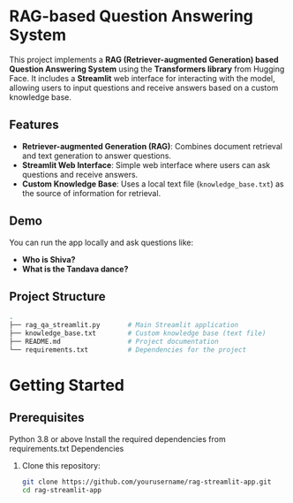 # RAG-based Question Answering System

This project implements a **RAG (Retriever-augmented Generation) based Question Answering System** using the **Transformers library** from Hugging Face. It includes a **Streamlit** web interface for interacting with the model, allowing users to input questions and receive answers based on a custom knowledge base.

## Features

- **Retriever-augmented Generation (RAG)**: Combines document retrieval and text generation to answer questions.
- **Streamlit Web Interface**: Simple web interface where users can ask questions and receive answers.
- **Custom Knowledge Base**: Uses a local text file (`knowledge_base.txt`) as the source of information for retrieval.

## Demo

You can run the app locally and ask questions like:
- **Who is Shiva?**
- **What is the Tandava dance?**

## Project Structure

```bash
.
├── rag_qa_streamlit.py       # Main Streamlit application
├── knowledge_base.txt        # Custom knowledge base (text file)
├── README.md                 # Project documentation
└── requirements.txt          # Dependencies for the project
```
# Getting Started

## Prerequisites

Python 3.8 or above
Install the required dependencies from requirements.txt
Dependencies

1. Clone this repository:

   ```bash
   git clone https://github.com/yourusername/rag-streamlit-app.git
   cd rag-streamlit-app
   ```

   

    
